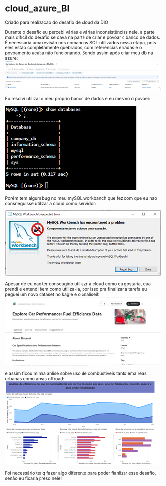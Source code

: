 # cloud_azure_BI

Criado para realizacao do desafio de cloud da DIO

Durante o desafio eu percebi várias e várias inconsistências nele, a parte mais difícil do desafio se dava na parte de criar e povoar o banco de dados. É necessária uma revisão nos comandos SQL utilizados nessa etapa, pois eles estão completamente quebrados, com referências erradas e o povoamento acaba não funcionando.
Sendo assim após criar meu db na azure:
![serverAzure](img/azure_server.png)

Eu resolvi utilizar o meu proprio banco de dados e eu mesmo o povoei:

![meuDB](img/dbCriado.png)

Porém tem algum bug no meu mySQL workbanch que fez com que eu nao consneguisse utilizar a cloud como servidor:

![bug](img/mysqlBug.png)

Apesar de eu nao ter conseugido utiliazr a cloud como eu gostaria, eua prendi e entendi bem como utiliza-la, por isso pra finalizar a tarefa eu peguei um novo dataset no kagle e o analisei!:
![kagle](img/datasetKagle.png)

e assim ficou minha anlise sobre uso de combustiveis tanto ema reas urbanas como areas offroad:
![analise](img/analiseDBKaggle.png)

Foi necessário ter q fazer algo diferente para poder fianlizar esse desafio, senão eu ficaria preso nele!
